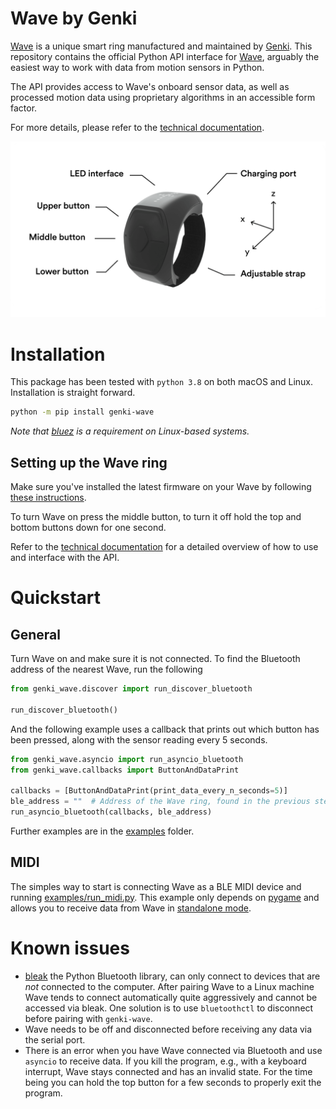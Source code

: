 # Wave by Genki
[Wave](https://genkiinstruments.com/wave) is a unique smart ring manufactured and maintained by [Genki](https://genkiinstruments.com/wave).
This repository contains the official Python API interface for [Wave](https://genkiinstruments.com/wave), arguably the easiest way to work with data from motion sensors in Python.

The API provides access to Wave's onboard sensor data, as well as processed motion data using proprietary
algorithms in an accessible form factor. 

For more details, please refer to the
[technical documentation](https://www.notion.so/genkiinstruments/Wave-API-8a91bd3553ee4529878342dec477d93f).

![Wave](assets/wave.png)

# Installation
This package has been tested with `python 3.8` on both macOS and Linux. Installation is straight forward.

```bash
python -m pip install genki-wave
```

*Note that [bluez](http://www.bluez.org/) is a requirement on Linux-based systems.*

## Setting up the Wave ring
Make sure you've installed the latest firmware on your Wave by following
[these instructions](https://www.notion.so/genkiinstruments/Wave-Manual-Firmware-Update-87ce5d60ff94492dadcfe4c406192b5b).

To turn Wave on press the middle button, to turn it off hold the top and bottom buttons
down for one second.

Refer to the [technical documentation](https://www.notion.so/genkiinstruments/Wave-API-8a91bd3553ee4529878342dec477d93f)
for a detailed overview of how to use and interface with the API.

# Quickstart
## General
Turn Wave on and make sure it is not connected. To find the Bluetooth address of the nearest Wave, run the following

```python
from genki_wave.discover import run_discover_bluetooth

run_discover_bluetooth()
```

And the following example uses a callback that prints out which button has been pressed, along with the sensor reading
every 5 seconds.

```python
from genki_wave.asyncio import run_asyncio_bluetooth
from genki_wave.callbacks import ButtonAndDataPrint

callbacks = [ButtonAndDataPrint(print_data_every_n_seconds=5)]
ble_address = ""  # Address of the Wave ring, found in the previous step
run_asyncio_bluetooth(callbacks, ble_address)
```

Further examples are in the [examples](https://github.com/genkiinstruments/genki-wave/blob/master/examples) folder.

## MIDI
The simples way to start is connecting Wave as a BLE MIDI device and running
[examples/run_midi.py](https://github.com/genkiinstruments/genki-wave/blob/master/examples/run_midi.py).
This example only depends on [pygame](https://www.pygame.org) and allows you to receive data from Wave in
[standalone mode](https://genkiinstrumentshelp.zendesk.com/hc/en-us/sections/360003976117-Standalone-mode).

# Known issues
* [bleak](https://github.com/hbldh/bleak) the Python Bluetooth library, can only connect to devices that are *not*
  connected to the computer. After pairing Wave to a Linux machine Wave tends to connect automatically quite
  aggressively and cannot be accessed via bleak. One solution is to use `bluetoothctl` to disconnect before pairing
  with `genki-wave`.
* Wave needs to be off and disconnected before receiving any data via the serial port.
* There is an error when you have Wave connected via Bluetooth and use `asyncio` to receive data.
  If you kill the program, e.g., with a keyboard interrupt, Wave stays connected and has an invalid state.
  For the time being you can hold the top button for a few seconds to properly exit the program.
